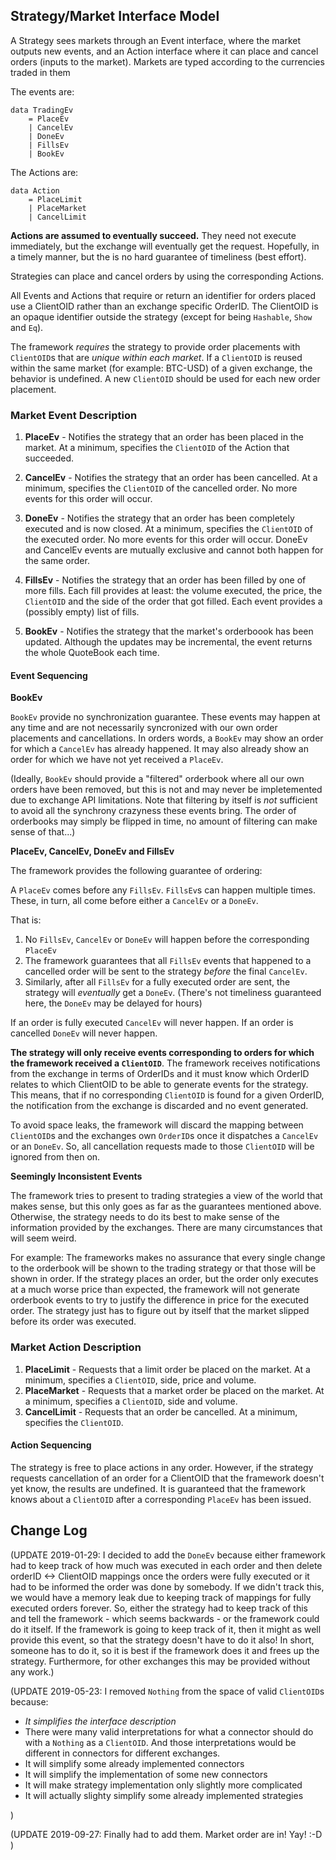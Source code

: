 ## Strategy/Market Interface Model

A Strategy sees markets through an Event interface, where the market outputs new events, and an Action interface where it can place and cancel orders (inputs to the market). Markets are typed according to the currencies traded in them

The events are:

```
data TradingEv
    = PlaceEv
    | CancelEv
    | DoneEv
    | FillsEv
    | BookEv
```

The Actions are:

```
data Action
    = PlaceLimit
    | PlaceMarket
    | CancelLimit
```

**Actions are assumed to eventually succeed.** They need not execute immediately, but the exchange will eventually get the request. Hopefully, in a timely manner, but the is no hard guarantee of timeliness (best effort).

Strategies can place and cancel orders by using the corresponding Actions.

All Events and Actions that require or return an identifier for orders placed use a ClientOID rather than an exchange specific OrderID. The ClientOID is an opaque identifier outside the strategy (except for being `Hashable`, `Show` and `Eq`).

The framework *requires* the strategy to provide order placements with `ClientOID`s that are *unique within each market*. If a `ClientOID` is reused within the same market (for example: BTC-USD) of a given exchange, the behavior is undefined. A new `ClientOID` should be used for each new order placement.


### Market Event Description

1. **PlaceEv** - Notifies the strategy that an order has been placed in the market. At a minimum, specifies the `ClientOID` of the Action that succeeded.

2. **CancelEv** - Notifies the strategy that an order has been cancelled. At a minimum, specifies the `ClientOID` of the cancelled order. No more events for this order will occur.

3. **DoneEv** - Notifies the strategy that an order has been completely executed and is now closed. At a minimum, specifies the `ClientOID` of the executed order. No more events for this order will occur. DoneEv and CancelEv events are mutually exclusive and cannot both happen for the same order.

4. **FillsEv** - Notifies the strategy that an order has been filled by one of more fills. Each fill provides at least: the volume executed, the price, the `ClientOID` and the side of the order that got filled. Each event provides a (possibly empty) list of fills.

5. **BookEv** - Notifies the strategy that the market's orderboook has been updated. Although the updates may be incremental, the event returns the whole QuoteBook each time.

#### Event Sequencing

**BookEv**

`BookEv` provide no synchronization guarantee. These events may happen at any time and are not necessarily syncronized with our own order placements and cancellations. In orders words, a `BookEv` may show an order for which a `CancelEv` has already happened. It may also already show an order for which we have not yet received a `PlaceEv`.

(Ideally, `BookEv` should provide a "filtered" orderbook where all our own orders have been removed, but this is not and may never be impletemented due to exchange API limitations. Note that filtering by itself is *not* sufficient to avoid all the synchrony crazyness these events bring. The order of orderbooks may simply be flipped in time, no amount of filtering can make sense of that...)

**PlaceEv, CancelEv, DoneEv and FillsEv**

The framework provides the following guarantee of ordering:

A `PlaceEv` comes before any `FillsEv`. `FillsEv`s can happen multiple times. These, in turn, all come before either a `CancelEv` or a `DoneEv`.

That is:

1. No `FillsEv`, `CancelEv` or `DoneEv` will happen before the corresponding `PlaceEv`
2. The framework guarantees that all `FillsEv` events that happened to a cancelled order will be sent to the strategy *before* the final `CancelEv`.
3. Similarly, after all `FillsEv` for a fully executed order are sent, the strategy will *eventually* get a `DoneEv`. (There's not timeliness guaranteed here, the `DoneEv` may be delayed for hours)

If an order is fully executed `CancelEv` will never happen.
If an order is    cancelled    `DoneEv`  will never happen.

**The strategy will only receive events corresponding to orders for which the framework received a `ClientOID`**. The framework receives notifications from the exchange in terms of OrderIDs and it must know which OrderID relates to which ClientOID to be able to generate events for the strategy. This means, that if no corresponding `ClientOID` is found for a given OrderID, the notification from the exchange is discarded and no event generated.

To avoid space leaks, the framework will discard the mapping between `ClientOID`s and the exchanges own `OrderID`s once it dispatches a `CancelEv` or an `DoneEv`. So, all cancellation requests made to those `ClientOID` will be ignored from then on.


**Seemingly Inconsistent Events**

The framework tries to present to trading strategies a view of the world that makes sense, but this only goes as far as the guarantees mentioned above. Otherwise, the strategy needs to do its best to make sense of the information provided by the exchanges. There are many circumstances that will seem weird.

For example: The frameworks makes no assurance that every single change to the orderbook will be shown to the trading strategy or that those will be shown in order. If the strategy places an order, but the order only executes at a much worse price than expected, the framework will not generate orderbook events to try to justify the difference in price for the executed order. The strategy just has to figure out by itself that the market slipped before its order was executed.


### Market Action Description

1. **PlaceLimit** - Requests that a limit order be placed on the market. At a minimum, specifies a `ClientOID`, side, price and volume.
2. **PlaceMarket** - Requests that a market order be placed on the market. At a minimum, specifies a `ClientOID`, side and volume.
2. **CancelLimit** - Requests that an order be cancelled. At a minimum, specifies the `ClientOID`.

#### Action Sequencing

The strategy is free to place actions in any order. However, if the strategy requests cancellation of an order for a ClientOID that the framework doesn't yet know, the results are undefined. It is guaranteed that the framework knows about a `ClientOID` after a corresponding `PlaceEv` has been issued.


## Change Log

(UPDATE 2019-01-29: I decided to add the `DoneEv` because either framework had to keep track of how much was executed in each order and then delete
orderID <-> ClientOID mappings once the orders were fully executed or it had to be informed the order was done by somebody. If we didn't track this, we would have a memory leak due to keeping track of mappings for fully executed orders forever. So, either the strategy had to keep track of this and tell the framework - which seems backwards - or the framework could do it itself. If the framework is going to keep track of it, then it might as well provide this event, so that the strategy doesn't have to do it also! In short, someone has to do it, so it is best if the framework does it and frees up the strategy. Furthermore, for other exchanges this may be provided without any work.)

(UPDATE 2019-05-23: I removed `Nothing` from the space of valid `ClientOID`s because:

- *It simplifies the interface description*
- There were many valid interpretations for what a connector should do with a `Nothing` as a `ClientOID`. And those interpretations would be different in connectors for different exchanges.
- It will simplify some already implemented connectors
- It will simplify the implementation of some new connectors
- It will make strategy implementation only slightly more complicated
- It will actually slighty simplify some already implemented strategies

)

(UPDATE 2019-09-27: Finally had to add them. Market order are in! Yay! :-D )